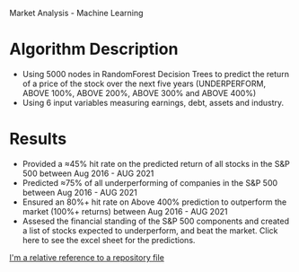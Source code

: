 Market Analysis - Machine Learning

# Algorithm Description
- Using 5000 nodes in RandomForest Decision Trees to predict the return of a price of the stock over the next five years (UNDERPERFORM, ABOVE 100%, ABOVE 200%, ABOVE 300% and  ABOVE 400%)
- Using 6 input variables measuring earnings, debt, assets and industry. 


# Results
- Provided a ≈45% hit rate on the predicted return of all stocks in the S&P 500 between Aug 2016 - AUG 2021
- Predicted ≈75% of all underperforming  of companies in the S&P 500 between Aug 2016 - AUG 2021
- Ensured an 80%+ hit rate on Above 400% prediction to outperform the market (100%+ returns) between Aug 2016 - AUG 2021
- Assesed the financial standing of the S&P 500 components and created a list of stocks expected to underperform, and beat the market. Click here to see the excel sheet for the predictions. 

[I'm a relative reference to a repository file](Stock_Market_Analysis_Machine_Learning/main/countOfPredictedValues.xlsx)
